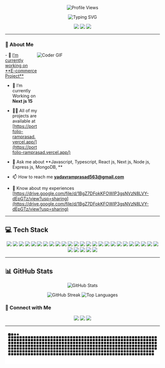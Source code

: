 <!-- Animated Heading with Icons -->
<!-- Animated Heading with Icons -->
<p align="center">
  <a href="https://github.com/Ramprasadya" target="_blank" style="text-decoration:none;">
    <img src="https://komarev.com/ghpvc/?username=Ramprasadya&color=1D9BF0&label=Profile%20Views&style=for-the-badge" alt="Profile Views" height="40" />
  </a>
</p>

<p align="center">
  <img src="https://readme-typing-svg.demolab.com?font=Fira+Code&size=32&pause=1000&color=F7931E&center=true&vCenter=true&width=700&lines=%F0%9F%91%8B+Hi%2C+I%27m+Ramprasad+Yadav;%F0%9F%9A%80+Full-Stack+Developer+from+India" alt="Typing SVG" />
</p>


<p align="center">
  <img src="https://img.shields.io/badge/Full--Stack%20Developer-India-orange?style=for-the-badge&logo=appveyor" />
  <img src="https://img.shields.io/badge/Next.js-15-black?style=for-the-badge&logo=next.js" />
  <img src="https://img.shields.io/badge/React.js-61DAFB?style=for-the-badge&logo=react" />
</p>



---

### 🚀 About Me
<img align="right" alt="Coder GIF" height=310 width=400 src="https://cdn.dribbble.com/users/730703/screenshots/6581243/avento.gif" />
- 🔭 <a href="https://dmassociates.in" >I’m currently working on **E-commerce Project** </a>

- 🌱 I’m currently Working on **Next js 15**

- 👨‍💻 All of my projects are available at [https://portfolio-ramprasad.vercel.app/](https://portfolio-ramprasad.vercel.app/)

- 💬 Ask me about **Javascript, Typescript, React js, Next js, Node js, Express js, MongoDB, **

- 📫 How to reach me **yadavramprasad563@gmail.com**

- 📄 Know about my experiences [https://drive.google.com/file/d/1BgZ7DFokKFOWIP3gsNVzN8LVY-dEpGTz/view?usp=sharing](https://drive.google.com/file/d/1BgZ7DFokKFOWIP3gsNVzN8LVY-dEpGTz/view?usp=sharing)

---



## 💻 Tech Stack

<p align="center">
  <!-- Languages -->
  <img src="https://img.shields.io/badge/html5-%23E34F26.svg?style=for-the-badge&logo=html5&logoColor=white"/>
  <img src="https://img.shields.io/badge/css3-%231572B6.svg?style=for-the-badge&logo=css3&logoColor=white"/>
  <img src="https://img.shields.io/badge/javascript-%23323330.svg?style=for-the-badge&logo=javascript&logoColor=%23F7DF1E"/>
  <img src="https://img.shields.io/badge/typescript-%23007ACC.svg?style=for-the-badge&logo=typescript&logoColor=white"/>
  <img src="https://img.shields.io/badge/python-3670A0?style=for-the-badge&logo=python&logoColor=ffdd54"/>
  <img src="https://img.shields.io/badge/php-%23777BB4.svg?style=for-the-badge&logo=php&logoColor=white"/>
  <!-- Frameworks & Libraries -->
  <img src="https://img.shields.io/badge/react-%2320232a.svg?style=for-the-badge&logo=react&logoColor=%2361DAFB"/>
  <img src="https://img.shields.io/badge/next-black?style=for-the-badge&logo=next.js&logoColor=white"/>
  <img src="https://img.shields.io/badge/node.js-6DA55F?style=for-the-badge&logo=node.js&logoColor=white"/>
  <img src="https://img.shields.io/badge/express.js-%23404d59.svg?style=for-the-badge&logo=express&logoColor=%2361DAFB"/>
  <img src="https://img.shields.io/badge/redux-%23593d88.svg?style=for-the-badge&logo=redux&logoColor=white"/>
  <img src="https://img.shields.io/badge/bootstrap-%238511FA.svg?style=for-the-badge&logo=bootstrap&logoColor=white"/>
  <img src="https://img.shields.io/badge/tailwindcss-%2338B2AC.svg?style=for-the-badge&logo=tailwind-css&logoColor=white"/>
  <img src="https://img.shields.io/badge/vite-%23646CFF.svg?style=for-the-badge&logo=vite&logoColor=white"/>
  <img src="https://img.shields.io/badge/ejs-%23B4CA65.svg?style=for-the-badge&logo=ejs&logoColor=black"/>
  <!-- Cloud & Deployment -->
  <img src="https://img.shields.io/badge/AWS-%23FF9900.svg?style=for-the-badge&logo=amazon-aws&logoColor=white"/>
  <img src="https://img.shields.io/badge/azure-%230072C6.svg?style=for-the-badge&logo=microsoftazure&logoColor=white"/>
  <img src="https://img.shields.io/badge/Cloudflare-F38020?style=for-the-badge&logo=Cloudflare&logoColor=white"/>
  <img src="https://img.shields.io/badge/netlify-%23000000.svg?style=for-the-badge&logo=netlify&logoColor=#00C7B7"/>
  <img src="https://img.shields.io/badge/vercel-%23000000.svg?style=for-the-badge&logo=vercel&logoColor=white"/>
  <img src="https://img.shields.io/badge/firebase-%23039BE5.svg?style=for-the-badge&logo=firebase"/>
  <img src="https://img.shields.io/badge/render-%46E3B7.svg?style=for-the-badge&logo=render&logoColor=white"/>
  <!-- Tools -->
  <img src="https://img.shields.io/badge/git-%23F05033.svg?style=for-the-badge&logo=git&logoColor=white"/>
  <img src="https://img.shields.io/badge/github-%23121011.svg?style=for-the-badge&logo=github&logoColor=white"/>
  <img src="https://img.shields.io/badge/github%20actions-%232671E5.svg?style=for-the-badge&logo=githubactions&logoColor=white"/>
  <img src="https://img.shields.io/badge/postman-FF6C37?style=for-the-badge&logo=postman&logoColor=white"/>
  <img src="https://img.shields.io/badge/figma-%23F24E1E.svg?style=for-the-badge&logo=figma&logoColor=white"/>
  <!-- Other -->
  <img src="https://img.shields.io/badge/MongoDB-%234ea94b.svg?style=for-the-badge&logo=mongodb&logoColor=white"/>
  <img src="https://img.shields.io/badge/JWT-black?style=for-the-badge&logo=JSON%20web%20tokens"/>
  <img src="https://img.shields.io/badge/nodemon-%23323330.svg?style=for-the-badge&logo=nodemon&logoColor=%BBDEAD"/>
</p>

---

## 📊 GitHub Stats

<p align="center">
  <img src="https://github-readme-stats.vercel.app/api?username=Ramprasadya&theme=dark&hide_border=true&include_all_commits=false&count_private=false" alt="GitHub Stats" />
</p>

<!-- Streak + Top Languages side by side -->
 <p align="center">
  <img src="https://nirzak-streak-stats.vercel.app/?user=Ramprasadya&theme=dark&hide_border=true" alt="GitHub Streak" height="200"/>
  <img src="https://github-readme-stats.vercel.app/api/top-langs/?username=Ramprasadya&theme=dark&hide_border=true&layout=compact&langs_count=8" alt="Top Languages" height="200"/>
</p> 


<!--
## 🏆 GitHub Trophies

<p align="center">
  <img src="https://github-profile-trophy.vercel.app/?username=Ramprasadya&theme=radical&hide_border=true&no-frame=false&no-bg=true&margin-w=4" alt="GitHub Trophies" />
</p>
-->

### 🔗 Connect with Me

<p align="center">
  <a href="mailto:yadavramprasad563@gmail.com"><img src="https://img.shields.io/badge/Gmail-D14836?style=for-the-badge&logo=gmail&logoColor=white"></a>
  <a href="https://www.linkedin.com/in/ramprasad-yadav-7761b7242/"><img src="https://img.shields.io/badge/LinkedIn-blue?style=for-the-badge&logo=linkedin&logoColor=white"></a>
  <a href="https://portfolio-ramprasad.vercel.app/"><img src="https://img.shields.io/badge/Portfolio-000?style=for-the-badge&logo=vercel&logoColor=white"></a>
</p>

---



<!-- Snake Animation -->
<div align="center">
  <img src="https://raw.githubusercontent.com/Ramprasadya/Ramprasadya/output/github-snake-dark.svg" alt="Snake Animation" />
</div>

<!-- You can further customize or add more sections as desired! -->
